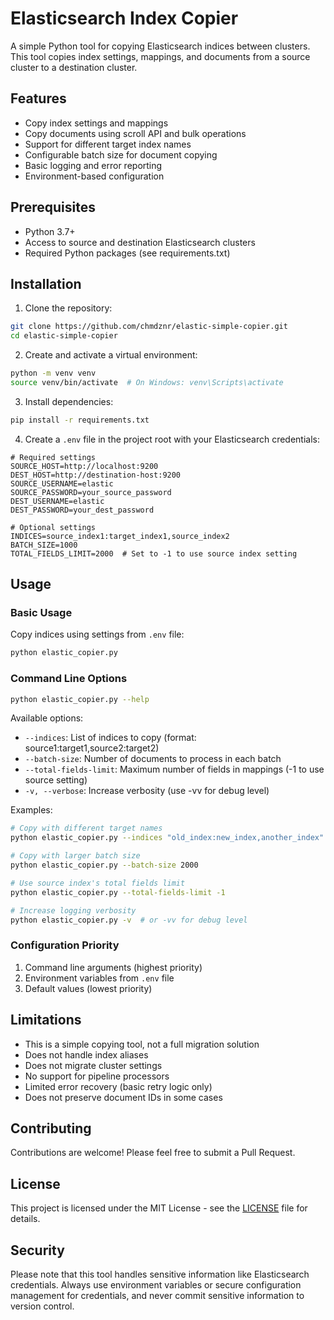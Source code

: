 # Elasticsearch Index Copier

A simple Python tool for copying Elasticsearch indices between clusters. This tool copies index settings, mappings, and documents from a source cluster to a destination cluster.

## Features

- Copy index settings and mappings
- Copy documents using scroll API and bulk operations
- Support for different target index names
- Configurable batch size for document copying
- Basic logging and error reporting
- Environment-based configuration

## Prerequisites

- Python 3.7+
- Access to source and destination Elasticsearch clusters
- Required Python packages (see requirements.txt)

## Installation

1. Clone the repository:
```bash
git clone https://github.com/chmdznr/elastic-simple-copier.git
cd elastic-simple-copier
```

2. Create and activate a virtual environment:
```bash
python -m venv venv
source venv/bin/activate  # On Windows: venv\Scripts\activate
```

3. Install dependencies:
```bash
pip install -r requirements.txt
```

4. Create a `.env` file in the project root with your Elasticsearch credentials:
```env
# Required settings
SOURCE_HOST=http://localhost:9200
DEST_HOST=http://destination-host:9200
SOURCE_USERNAME=elastic
SOURCE_PASSWORD=your_source_password
DEST_USERNAME=elastic
DEST_PASSWORD=your_dest_password

# Optional settings
INDICES=source_index1:target_index1,source_index2
BATCH_SIZE=1000
TOTAL_FIELDS_LIMIT=2000  # Set to -1 to use source index setting
```

## Usage

### Basic Usage

Copy indices using settings from `.env` file:
```bash
python elastic_copier.py
```

### Command Line Options

```bash
python elastic_copier.py --help
```

Available options:
- `--indices`: List of indices to copy (format: source1:target1,source2:target2)
- `--batch-size`: Number of documents to process in each batch
- `--total-fields-limit`: Maximum number of fields in mappings (-1 to use source setting)
- `-v, --verbose`: Increase verbosity (use -vv for debug level)

Examples:
```bash
# Copy with different target names
python elastic_copier.py --indices "old_index:new_index,another_index"

# Copy with larger batch size
python elastic_copier.py --batch-size 2000

# Use source index's total fields limit
python elastic_copier.py --total-fields-limit -1

# Increase logging verbosity
python elastic_copier.py -v  # or -vv for debug level
```

### Configuration Priority

1. Command line arguments (highest priority)
2. Environment variables from `.env` file
3. Default values (lowest priority)

## Limitations

- This is a simple copying tool, not a full migration solution
- Does not handle index aliases
- Does not migrate cluster settings
- No support for pipeline processors
- Limited error recovery (basic retry logic only)
- Does not preserve document IDs in some cases

## Contributing

Contributions are welcome! Please feel free to submit a Pull Request.

## License

This project is licensed under the MIT License - see the [LICENSE](LICENSE) file for details.

## Security

Please note that this tool handles sensitive information like Elasticsearch credentials. Always use environment variables or secure configuration management for credentials, and never commit sensitive information to version control.
